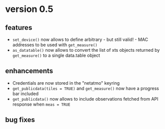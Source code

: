 # version 0.5

## features

- `set_device()` now allows to define arbitrary - but still valid! - MAC addresses to be used with `get_measure()`
- `as_datatable()` now allows to convert the list of xts objects returned by `get_measure()` to a single data.table object


## enhancements

- Credentials are now stored in the "netatmo" keyring
- `get_publicdata(tiles = TRUE)` and `get_measure()` now have a progress bar included
- `get_publicdata()` now allows to include observations fetched from API response when `meas = TRUE`


## bug fixes 

